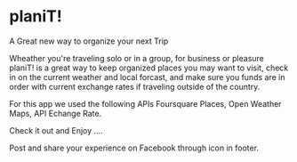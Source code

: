 # planiT! 


A Great new way to organize your next Trip 

Wheather you're traveling solo or in a group, for business or pleasure planiT! is a great way to keep organized places you may want to visit, check in on the current weather and local forcast, and make sure you funds are in order with current exchange rates if traveling outside of the country. 


For this app we used the following APIs 
Foursquare Places, 
Open Weather Maps, 
API Echange Rate. 

Check it out and Enjoy .... 

Post and share your experience on Facebook through icon in footer. 